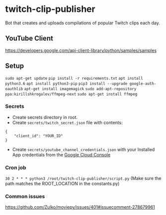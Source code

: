 # twitch-clip-publisher
Bot that creates and uploads compilations of popular Twitch clips each day.

## YouTube Client
https://developers.google.com/api-client-library/python/samples/samples

## Setup

```sudo apt-get update```
```pip install -r requirements.txt```
```apt install python3.6```
```apt install python3-pip```
```pip3 install --upgrade google-auth-oauthlib```
```apt-get install imagemagick```
```sudo add-apt-repository ppa:kirillshkrogalev/ffmpeg-next```
```sudo apt-get install ffmpeg```

### Secrets

- Create secrets directory in root.
- Create `secrets/twitch_secret.json` file with contents:
```
{
    "client_id": "YOUR_ID"
}
``` 
- Create `secrets/youtube_channel_credentials.json` with your Installed App credentials from the [Google Cloud Console](https://console.cloud.google.com/apis/credentials)

### Cron job
```30 2 * * * python3 /root/twitch-clip-publisher/script.py```
(Make sure the path matches the ROOT_LOCATION in the constants.py)

### Common issues
https://github.com/Zulko/moviepy/issues/401#issuecomment-278679961